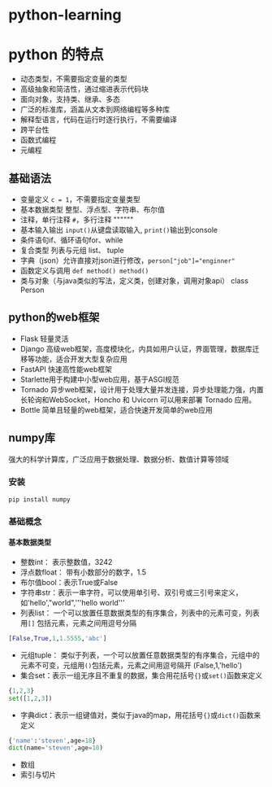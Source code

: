 # python-learning
# python 的特点
* 动态类型，不需要指定变量的类型
* 高级抽象和简洁性，通过缩进表示代码块
* 面向对象，支持类、继承、多态
* 广泛的标准库，涵盖从文本到网络编程等多种库
* 解释型语言，代码在运行时逐行执行，不需要编译
* 跨平台性 
* 函数式编程
* 元编程

## 基础语法

* 变量定义 `c = 1`，不需要指定变量类型
* 基本数据类型 整型、浮点型、字符串、布尔值
* 注释，单行注释 `#`，多行注释 """"""
* 基本输入输出 `input()`从键盘读取输入, `print()`输出到console
* 条件语句if、循环语句for、while
* 复合类型 列表与元组 list、 tuple
* 字典（json）允许直接对json进行修改，`person["job"]="enginner"`
* 函数定义与调用 `def method() method()`
* 类与对象（与java类似的写法，定义类，创建对象，调用对象api） class Person 


## python的web框架

* Flask 轻量灵活
* Django 高级web框架，高度模块化，内具如用户认证，界面管理，数据库迁移等功能，适合开发大型复杂应用
* FastAPI 快速高性能web框架
* Starlette用于构建中小型web应用，基于ASGI规范
* Tornado 异步web框架，设计用于处理大量并发连接，异步处理能力强，内置长轮询和WebSocket，Honcho 和 Uvicorn 可以用来部署 Tornado 应用。
* Bottle 简单且轻量的web框架，适合快速开发简单的web应用


## numpy库
强大的科学计算库，广泛应用于数据处理、数据分析、数值计算等领域
### 安装
```shell
pip install numpy
```

### 基础概念

#### 基本数据类型
* 整数int： 表示整数值，3242
* 浮点数float： 带有小数部分的数字，1.5
* 布尔值bool：表示True或False
* 字符串str：表示一串字符，可以使用单引号、双引号或三引号来定义，如'hello',"world",'''hello world''' 
* 列表list：
一个可以放置任意数据类型的有序集合，列表中的元素可变，列表用`[]` 包括元素，元素之间用逗号分隔
```python
[False,True,1,1.5555,'abc']
```
* 元组tuple： 类似于列表，一个可以放置任意数据类型的有序集合，元组中的元素不可变，元组用`()`包括元素，元素之间用逗号隔开
(False,1,'hello')
* 集合set：表示一组无序且不重复的数据，集合用花括号`{}`或`set()`函数来定义
```python
{1,2,3}
set([1,2,3])
```
* 字典dict：表示一组键值对，类似于java的map，用花括号`{}`或`dict()`函数来定义
```python
{'name':'steven',age=18}
dict(name='steven',age=18)
```


* 数组
* 索引与切片

